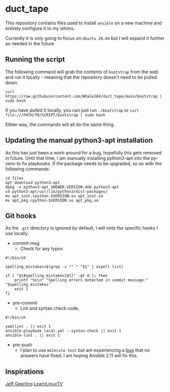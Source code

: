 # duct\_tape

This repository contains files used to install `ansible` on a new machine and entirely configure it to my whims.

Currently it is only going to focus on `Ubuntu 20.04` but I will expand it further as needed in the future.

## Running the script

The following command will grab the contents of `bootstrap` from the web and run it locally - meaning that the repository doesn't need to be pulled down.

`curl https://raw.githubusercontent.com/WhaleJ84/duct_tape/main/bootstrap | sudo bash`

If you have pulled it locally, you can just run `./bootstrap` or `curl file:///PATH/TO/SCRIPT/bootstrap | sudo bash`

Either way, the commands will all do the same thing.

## Updating the manual python3-apt installation

As this has just been a work-around for a bug, hopefully this gets removed in future.
Until that time, I am manually installing python3-apt into the py-venv to fix playbooks.
If the package needs to be upgraded, so so with the following commands:

```
cd files
apt download python3-apt
dpkg -x python3-apt_$NEWER-VERSION.deb python3-apt
cd python3-apt/usr/lib/python3/dist-packages/
mv apt_inst.cpython-$VERSION.so apt_inst.so
mv apt_pkg.cpython-$VERSION.so apt_pkg.so
```

## Git hooks

As the `.git` directory is ignored by default, I will note the specific hooks I use locally.

- commit-msg
	- Check for any typos
```
#!/bin/sh

spelling_mistakes=$(grep -v "^ " "$1" | aspell list)

if [ "${#spelling_mistakes[@]}" -gt 0 ]; then
    printf "%s\n" "Spelling errors detected in commit message:" "$spelling_mistakes"
    exit 1
fi
```

- pre-commit
	- Lint and syntax check code.
```
#!/bin/sh

yamllint . || exit 1
ansible-playbook local.yml --syntax-check || exit 1
ansible-lint . || exit 1
```

- pre-push
	- I plan to use `molecule test` but am experiencing a [bug](https://stackoverflow.com/questions/35176548/authentication-or-permission-failure-did-not-have-permissions-on-the-remote-di://stackoverflow.com/questions/35176548/authentication-or-permission-failure-did-not-have-permissions-on-the-remote-dir) that no answers have fixed.
I am hoping Ansible 2.11 will fix this.

## Inspirations

[Jeff Geerling](https://www.youtube.com/playlist?list=PL2_OBreMn7FqZkvMYt6ATmgC0KAGGJNAN)
[LearnLinuxTV](https://www.youtube.com/watch?v=gIDywsGBqf4)

